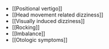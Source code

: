 - [[Positional vertigo]]
- [[Head movement related dizziness]]
- [[Visually induced dizziness]]
- [[Rocking]]
- [[Imbalance]]
- [[Otologic symptoms]]